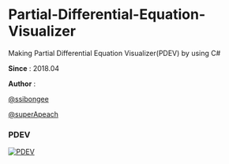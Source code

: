 # Partial-Differential-Equation-Visualizer

Making Partial Differential Equation Visualizer(PDEV) by using C# 

**Since** : 2018.04

**Author** :  

[@ssibongee](https://github.com/ssibongee)

[@superApeach](https://github.com/superApeach)
         
         
### PDEV 

[![PDEV](https://img.youtube.com/vi/7byXjAz8SBU/0.jpg)](https://www.youtube.com/watch?v=7byXjAz8SBU)
